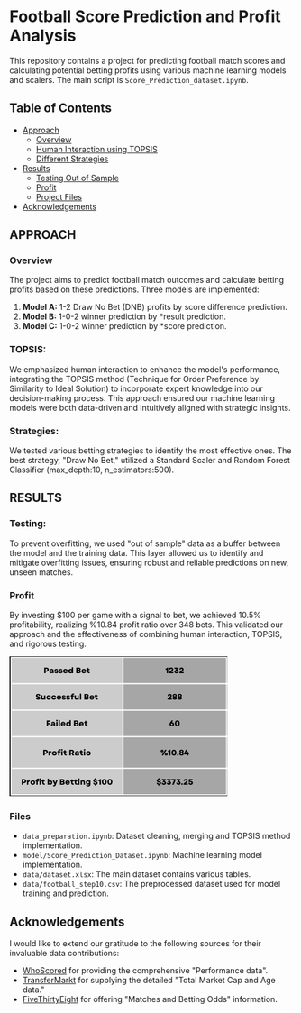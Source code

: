 # Football Score Prediction and Profit Analysis

This repository contains a project for predicting football match scores and calculating potential betting profits using various machine learning models and scalers. The main script is `Score_Prediction_dataset.ipynb`.

## Table of Contents
- [Approach](#approach)
    - [Overview](#overview)
    - [Human Interaction using TOPSIS](#topsis)
    - [Different Strategies](#strategies)
- [Results](#results)
    - [Testing Out of Sample](#testing)
    - [Profit](#profit)
    - [Project Files](#files)
- [Acknowledgements](#acknowledgements)

## APPROACH

### Overview
The project aims to predict football match outcomes and calculate betting profits based on these predictions. Three models are implemented:
1. **Model A:** 1-2 Draw No Bet (DNB) profits by score difference prediction.
2. **Model B:** 1-0-2 winner prediction by *result prediction.
3. **Model C:** 1-0-2 winner prediction by *score prediction.

### TOPSIS:
We emphasized human interaction to enhance the model's performance, integrating the TOPSIS method (Technique for Order Preference by Similarity to Ideal Solution) to incorporate expert knowledge into our decision-making process. This approach ensured our machine learning models were both data-driven and intuitively aligned with strategic insights.

### Strategies:
We tested various betting strategies to identify the most effective ones. The best strategy, "Draw No Bet," utilized a Standard Scaler and Random Forest Classifier (max_depth:10, n_estimators:500).



## RESULTS

### Testing:
To prevent overfitting, we used "out of sample" data as a buffer between the model and the training data. This layer allowed us to identify and mitigate overfitting issues, ensuring robust and reliable predictions on new, unseen matches.

### Profit
By investing $100 per game with a signal to bet, we achieved 10.5% profitability, realizing %10.84 profit ratio over 348 bets. This validated our approach and the effectiveness of combining human interaction, TOPSIS, and rigorous testing.

![Screenshot of Results](/screenshots/results.png)

### Files
- `data_preparation.ipynb`: Dataset cleaning, merging and TOPSIS method implementation.
- `model/Score_Prediction_Dataset.ipynb`: Machine learning model implementation.
- `data/dataset.xlsx`: The main dataset contains various tables.
- `data/football_step10.csv`: The preprocessed dataset used for model training and prediction.

## Acknowledgements
I would like to extend our gratitude to the following sources for their invaluable data contributions:

* [WhoScored](https://www.whoscored.com/Statistics) for providing the comprehensive "Performance data".
* [TransferMarkt](https://www.transfermarkt.com/transfers/) for supplying the detailed "Total Market Cap and Age data."
* [FiveThirtyEight](https://projects.fivethirtyeight.com/soccer-api) for offering "Matches and Betting Odds" information.